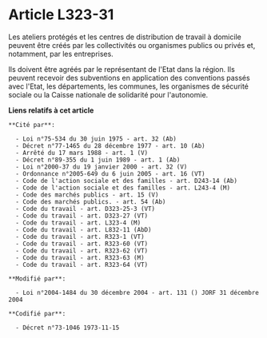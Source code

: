 # Article L323-31

Les ateliers protégés et les centres de distribution de travail à domicile peuvent être créés par les collectivités ou
organismes publics ou privés et, notamment, par les entreprises.

Ils doivent être agréés par le représentant de l'Etat dans la région. Ils peuvent recevoir des subventions en application des
conventions passés avec l'Etat, les départements, les communes, les organismes de sécurité sociale ou la Caisse nationale de
solidarité pour l'autonomie.

**Liens relatifs à cet article**

	**Cité par**:

	  - Loi n°75-534 du 30 juin 1975 - art. 32 (Ab)
	  - Décret n°77-1465 du 28 décembre 1977 - art. 10 (Ab)
	  - Arrêté du 17 mars 1988 - art. 1 (V)
	  - Décret n°89-355 du 1 juin 1989 - art. 1 (Ab)
	  - Loi n°2000-37 du 19 janvier 2000 - art. 32 (V)
	  - Ordonnance n°2005-649 du 6 juin 2005 - art. 16 (VT)
	  - Code de l'action sociale et des familles - art. D243-14 (Ab)
	  - Code de l'action sociale et des familles - art. L243-4 (M)
	  - Code des marchés publics - art. 15 (V)
	  - Code des marchés publics. - art. 54 (Ab)
	  - Code du travail - art. D323-25-3 (VT)
	  - Code du travail - art. D323-27 (VT)
	  - Code du travail - art. L323-4 (M)
	  - Code du travail - art. L832-11 (AbD)
	  - Code du travail - art. R323-1 (VT)
	  - Code du travail - art. R323-60 (VT)
	  - Code du travail - art. R323-62 (VT)
	  - Code du travail - art. R323-63 (M)
	  - Code du travail - art. R323-64 (VT)

	**Modifié par**:

	  - Loi n°2004-1484 du 30 décembre 2004 - art. 131 () JORF 31 décembre 2004

	**Codifié par**:

	  - Décret n°73-1046 1973-11-15
